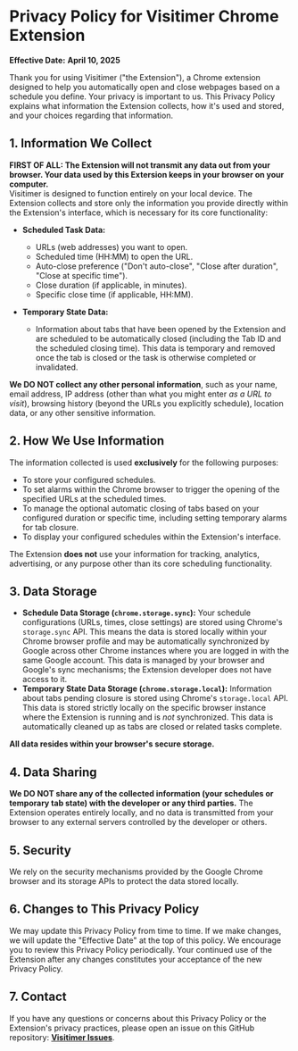 # Privacy Policy for Visitimer Chrome Extension

**Effective Date:** **April 10, 2025**

Thank you for using Visitimer ("the Extension"), a Chrome extension designed to help you automatically open and close webpages based on a schedule you define. Your privacy is important to us. This Privacy Policy explains what information the Extension collects, how it's used and stored, and your choices regarding that information.

## 1. Information We Collect

**FIRST OF ALL: The Extension will not transmit any data out from your browser. Your data used by this Extersion keeps in your browser on your computer.**  
Visitimer is designed to function entirely on your local device. The Extension collects and store only the information you provide directly within the Extension's interface, which is necessary for its core functionality:

*   **Scheduled Task Data:**
    *   URLs (web addresses) you want to open.
    *   Scheduled time (HH:MM) to open the URL.
    *   Auto-close preference ("Don't auto-close", "Close after duration", "Close at specific time").
    *   Close duration (if applicable, in minutes).
    *   Specific close time (if applicable, HH:MM).

*   **Temporary State Data:**
    *   Information about tabs that have been opened by the Extension and are scheduled to be automatically closed (including the Tab ID and the scheduled closing time). This data is temporary and removed once the tab is closed or the task is otherwise completed or invalidated.

**We DO NOT collect any other personal information**, such as your name, email address, IP address (other than what you might enter *as a URL to visit*), browsing history (beyond the URLs you explicitly schedule), location data, or any other sensitive information.

## 2. How We Use Information

The information collected is used **exclusively** for the following purposes:

*   To store your configured schedules.
*   To set alarms within the Chrome browser to trigger the opening of the specified URLs at the scheduled times.
*   To manage the optional automatic closing of tabs based on your configured duration or specific time, including setting temporary alarms for tab closure.
*   To display your configured schedules within the Extension's interface.

The Extension **does not** use your information for tracking, analytics, advertising, or any purpose other than its core scheduling functionality.

## 3. Data Storage

*   **Schedule Data Storage (`chrome.storage.sync`):** Your schedule configurations (URLs, times, close settings) are stored using Chrome's `storage.sync` API. This means the data is stored locally within your Chrome browser profile and may be automatically synchronized by Google across other Chrome instances where you are logged in with the same Google account. This data is managed by your browser and Google's sync mechanisms; the Extension developer does not have access to it.
*   **Temporary State Data Storage (`chrome.storage.local`):** Information about tabs pending closure is stored using Chrome's `storage.local` API. This data is stored strictly locally on the specific browser instance where the Extension is running and is *not* synchronized. This data is automatically cleaned up as tabs are closed or related tasks complete.

**All data resides within your browser's secure storage.**

## 4. Data Sharing

**We DO NOT share any of the collected information (your schedules or temporary tab state) with the developer or any third parties.** The Extension operates entirely locally, and no data is transmitted from your browser to any external servers controlled by the developer or others.

## 5. Security

We rely on the security mechanisms provided by the Google Chrome browser and its storage APIs to protect the data stored locally.

## 6. Changes to This Privacy Policy

We may update this Privacy Policy from time to time. If we make changes, we will update the "Effective Date" at the top of this policy. We encourage you to review this Privacy Policy periodically. Your continued use of the Extension after any changes constitutes your acceptance of the new Privacy Policy.

## 7. Contact

If you have any questions or concerns about this Privacy Policy or the Extension's privacy practices, please open an issue on this GitHub repository: **[Visitimer Issues](https://github.com/wenkang-deepblue/Visitimer/issues)**.